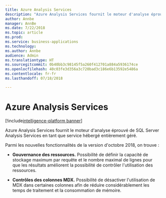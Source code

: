 ```yaml
---
title: Azure Analysis Services
description: "Azure Analysis Services fournit le moteur d'analyse éprouvé de SQL Server Analysis Services en tant que service hébergé entièrement géré."
author: Annbe
manager: AnnBe
ms.date: 7/22/2018
ms.topic: article
ms.prod: 
ms.service: business-applications
ms.technology: 
ms.author: Annbe
audience: Admin
ms.translationtype: HT
ms.sourcegitcommit: 0b40bb3c98145f5a260f412701a884a5936174ce
ms.openlocfilehash: 40c03fe3d356a3c720bad3c186e6b13592e5486a
ms.contentlocale: fr-fr
ms.lasthandoff: 07/18/2018

---
```


# <a name="azure-analysis-services"></a>Azure Analysis Services

[!include[intelligence-platform banner](../../includes/intelligence-platform.md)]



Azure Analysis Services fournit le moteur d'analyse éprouvé de SQL Server Analysis Services en tant que service hébergé entièrement géré. 

Parmi les nouvelles fonctionnalités de la version d'octobre 2018, on trouve :

- **Gouvernance des ressources.** Possibilité de définir la capacité de stockage maximum par requête et le nombre maximal de lignes pour que les résultats améliorent la possibilité de contrôler l'utilisation des ressources.

- **Contrôles des colonnes MDX.** Possibilité de désactiver l'utilisation de MDX dans certaines colonnes afin de réduire considérablement les temps de traitement et la consommation de mémoire.

